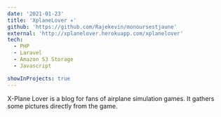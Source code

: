 ```yaml
---
date: '2021-01-23'
title: 'XplaneLover ✈️'
github: 'https://github.com/Rajekevin/monoursestjaune'
external: 'http://xplanelover.herokuapp.com/xplanelover'
tech:
  - PHP
  - Laravel
  - Amazon S3 Storage
  - Javascript

showInProjects: true
---
```

X-Plane Lover is a blog for fans of airplane simulation games. It gathers some pictures directly from the game.